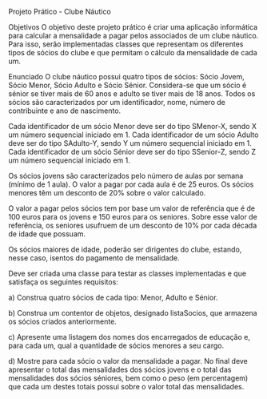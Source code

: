 Projeto Prático - Clube Náutico

Objetivos
O objetivo deste projeto prático é criar uma aplicação informática para calcular a mensalidade a pagar pelos associados de um clube náutico. Para isso, serão implementadas classes que representam os diferentes tipos de sócios do clube e que permitam o cálculo da mensalidade de cada um.

Enunciado
O clube náutico possui quatro tipos de sócios: Sócio Jovem, Sócio Menor, Sócio Adulto e Sócio Sénior. Considera-se que um sócio é sénior se tiver mais de 60 anos e adulto se tiver mais de 18 anos. Todos os sócios são caracterizados por um identificador, nome, número de contribuinte e ano de nascimento.

Cada identificador de um sócio Menor deve ser do tipo SMenor-X, sendo X um número sequencial iniciado em 1. Cada identificador de um sócio Adulto deve ser do tipo SAdulto-Y, sendo Y um número sequencial iniciado em 1. Cada identificador de um sócio Sénior deve ser do tipo SSenior-Z, sendo Z um número sequencial iniciado em 1.

Os sócios jovens são caracterizados pelo número de aulas por semana (mínimo de 1 aula). O valor a pagar por cada aula é de 25 euros. Os sócios menores têm um desconto de 20% sobre o valor calculado.

O valor a pagar pelos sócios tem por base um valor de referência que é de 100 euros para os jovens e 150 euros para os seniores. Sobre esse valor de referência, os seniores usufruem de um desconto de 10% por cada década de idade que possuam.

Os sócios maiores de idade, poderão ser dirigentes do clube, estando, nesse caso, isentos do pagamento de mensalidade.

Deve ser criada uma classe para testar as classes implementadas e que satisfaça os seguintes requisitos:

a) Construa quatro sócios de cada tipo: Menor, Adulto e Sénior.

b) Construa um contentor de objetos, designado listaSocios, que armazena os sócios criados anteriormente.

c) Apresente uma listagem dos nomes dos encarregados de educação e, para cada um, qual a quantidade de sócios menores a seu cargo.

d) Mostre para cada sócio o valor da mensalidade a pagar. No final deve apresentar o total das mensalidades dos sócios jovens e o total das mensalidades dos sócios séniores, bem como o peso (em percentagem) que cada um destes totais possui sobre o valor total das mensalidades.